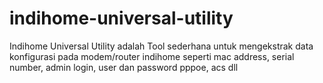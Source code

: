 # indihome-universal-utility
Indihome Universal Utility adalah Tool sederhana untuk mengekstrak data konfigurasi pada modem/router indihome seperti mac address, serial number, admin login, user dan password pppoe, acs dll
